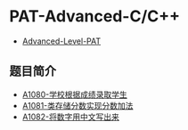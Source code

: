 # PAT-Advanced-C/C++
+ [Advanced-Level-PAT](https://pintia.cn/problem-sets/994805342720868352/problems/type/7)

## 题目简介
+ [A1080-学校根据成绩录取学生](./A1080.cpp)
+ [A1081-类存储分数实现分数加法](./A1081.cpp)
+ [A1082-将数字用中文写出来](./A1082.cpp)
